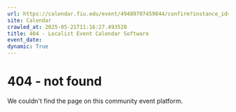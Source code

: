 ```yaml
---
url: https://calendar.fiu.edu/event/49489707459844/confirm?instance_id=49489707473164&return=https%3A%2F%2Fcalendar.fiu.edu%2Fmiami_beach_urban_studios_364
site: Calendar
crawled_at: 2025-05-21T11:16:27.493520
title: 404 - Localist Event Calendar Software
event_date: 
dynamic: True
---
```


# 404 - not found
We couldn't find the page on this community event platform.
